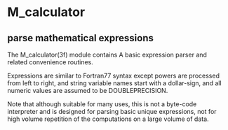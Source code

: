 # M_calculator

## parse mathematical expressions

The M_calculator(3f) module contains A basic expression parser and
related convenience routines.

Expressions are similar to Fortran77 syntax except powers are processed
from left to right, and string variable names start with a dollar-sign,
and all numeric values are assumed to be DOUBLEPRECISION.

Note that although suitable for many uses, this is not a byte-code
interpreter and is designed for parsing basic unique expressions, not
for high volume repetition of the computations on a large volume of data.

